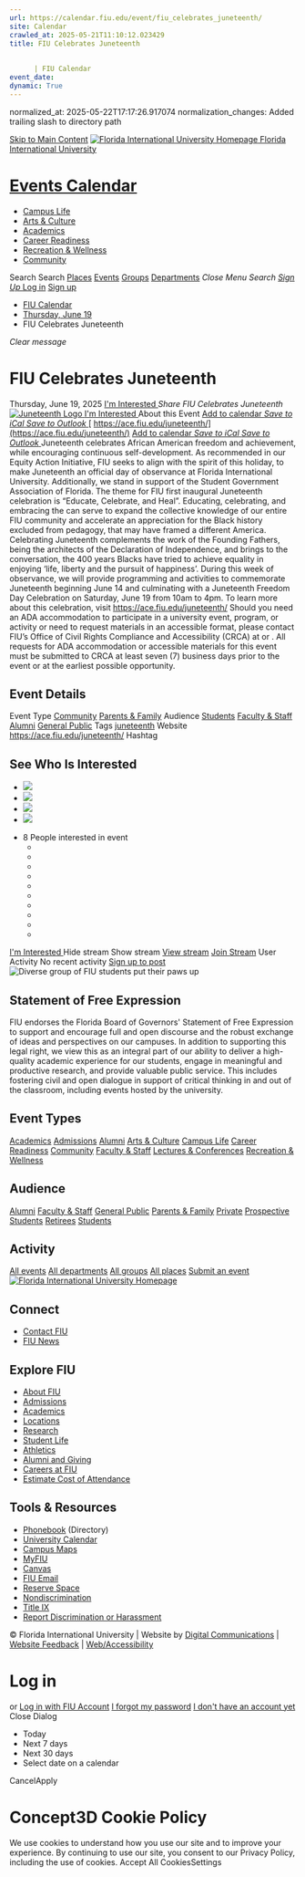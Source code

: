 ```yaml
---
url: https://calendar.fiu.edu/event/fiu_celebrates_juneteenth/
site: Calendar
crawled_at: 2025-05-21T11:10:12.023429
title: FIU Celebrates Juneteenth
    
    
      | FIU Calendar
event_date: 
dynamic: True
---
```

normalized_at: 2025-05-22T17:17:26.917074
normalization_changes: Added trailing slash to directory path

[Skip to Main Content](https://calendar.fiu.edu/event/fiu_celebrates_juneteenth#main-content)
[![Florida International University Homepage](https://digicdn.fiu.edu/core/_assets/images/logo-top.png) Florida International University](https://www.fiu.edu)
# [Events Calendar ](https://calendar.fiu.edu/)
  * [Campus Life](https://calendar.fiu.edu/calendar?event_types%5B%5D=127595)
  * [Arts & Culture](https://calendar.fiu.edu/calendar?event_types%5B%5D=127590)
  * [Academics](https://calendar.fiu.edu/calendar?event_types%5B%5D=127582)
  * [Career Readiness](https://calendar.fiu.edu/calendar?event_types%5B%5D=127584)
  * [Recreation & Wellness](https://calendar.fiu.edu/calendar?event_types%5B%5D=127603)
  * [Community](https://calendar.fiu.edu/calendar?event_types%5B%5D=127601)


Search Search
[Places](https://calendar.fiu.edu/search/places) [Events](https://calendar.fiu.edu/calendar) [Groups](https://calendar.fiu.edu/search/groups) [Departments](https://calendar.fiu.edu/search/departments)
_Close Menu_
_Search_ [ _Sign Up_ ](https://calendar.fiu.edu/signup)
[Log in](https://calendar.fiu.edu/auth/shib_login?previous_url=https%3A%2F%2Fcalendar.fiu.edu%2Fevent%2Ffiu_celebrates_juneteenth) [Sign up](https://calendar.fiu.edu/signup)
  * [FIU Calendar](https://calendar.fiu.edu/)
  * [Thursday, June 19](https://calendar.fiu.edu/calendar/day/2025/6/19)
  * FIU Celebrates Juneteenth


_Clear message_
# FIU Celebrates Juneteenth
Thursday, June 19, 2025 
[ I'm Interested ](https://calendar.fiu.edu/event/36917350385767/confirm?return=https%3A%2F%2Fcalendar.fiu.edu%2Fevent%2Ffiu_celebrates_juneteenth)
_Share FIU Celebrates Juneteenth_
[ ![Juneteenth Logo](https://localist-images.azureedge.net/photos/36917350578298/card/d87c0c2ed67efc937878f605bb49e6e5f74f8de5.jpg) ](https://calendar.fiu.edu/photo/36917350578298)
[ I'm Interested ](https://calendar.fiu.edu/event/36917350385767/confirm?return=https%3A%2F%2Fcalendar.fiu.edu%2Fevent%2Ffiu_celebrates_juneteenth)
About this Event
[Add to calendar ](https://calendar.fiu.edu/event/fiu_celebrates_juneteenth)
[ _Save to iCal_ ](https://calendar.fiu.edu/event/fiu_celebrates_juneteenth.ics "Save to iCal") [ _Save to Outlook_ ](https://calendar.fiu.edu/event/fiu_celebrates_juneteenth.ics "Save to Outlook")
[ https://ace.fiu.edu/juneteenth/](https://ace.fiu.edu/juneteenth/)
[Add to calendar ](https://calendar.fiu.edu/event/fiu_celebrates_juneteenth)
[ _Save to iCal_ ](https://calendar.fiu.edu/event/fiu_celebrates_juneteenth.ics "Save to iCal") [ _Save to Outlook_ ](https://calendar.fiu.edu/event/fiu_celebrates_juneteenth.ics "Save to Outlook")
Juneteenth celebrates African American freedom and achievement, while encouraging continuous self-development. As recommended in our Equity Action Initiative, FIU seeks to align with the spirit of this holiday, to make Juneteenth an official day of observance at Florida International University. Additionally, we stand in support of the Student Government Association of Florida.
The theme for FIU first inaugural Juneteenth celebration is “Educate, Celebrate, and Heal”. Educating, celebrating, and embracing the can serve to expand the collective knowledge of our entire FIU community and accelerate an appreciation for the Black history excluded from pedagogy, that may have framed a different America. Celebrating Juneteenth complements the work of the Founding Fathers, being the architects of the Declaration of Independence, and brings to the conversation, the 400 years Blacks have tried to achieve equality in enjoying ‘life, liberty and the pursuit of happiness’. During this week of observance, we will provide programming and activities to commemorate Juneteenth beginning June 14 and culminating with a Juneteenth Freedom Day Celebration on Saturday, June 19 from 10am to 4pm. To learn more about this celebration, visit <https://ace.fiu.edu/juneteenth/>
Should you need an ADA accommodation to participate in a university event, program, or activity or need to request materials in an accessible format, please contact FIU’s Office of Civil Rights Compliance and Accessibility (CRCA) at or . All requests for ADA accommodation or accessible materials for this event must be submitted to CRCA at least seven (7) business days prior to the event or at the earliest possible opportunity. 
## Event Details
Event Type
[Community](https://calendar.fiu.edu/search/events?event_types%5B%5D=127601) [Parents & Family](https://calendar.fiu.edu/search/events?event_types%5B%5D=35394697547112)
Audience
[Students](https://calendar.fiu.edu/search/events?event_types%5B%5D=121719) [Faculty & Staff](https://calendar.fiu.edu/search/events?event_types%5B%5D=121720) [Alumni](https://calendar.fiu.edu/search/events?event_types%5B%5D=121721) [General Public](https://calendar.fiu.edu/search/events?event_types%5B%5D=121722)
Tags
[juneteenth](https://calendar.fiu.edu/search/events?event_types%5B%5D=33636581517245)
Website
<https://ace.fiu.edu/juneteenth/>
Hashtag
##  See Who Is Interested 
  * ![](https://localist-images.azureedge.net/photos/664326/small/7eb1b843932ccca9c16245cc99f64d88370c9c69.jpg)
  * ![](https://localist-images.azureedge.net/photos/664326/small/7eb1b843932ccca9c16245cc99f64d88370c9c69.jpg)
  * ![](https://localist-images.azureedge.net/photos/664326/small/7eb1b843932ccca9c16245cc99f64d88370c9c69.jpg)
  * ![](https://localist-images.azureedge.net/photos/664326/small/7eb1b843932ccca9c16245cc99f64d88370c9c69.jpg)


+ 8 People interested in event 
  * [](https://calendar.fiu.edu/event/fiu_celebrates_juneteenth)
  * [](https://calendar.fiu.edu/event/fiu_celebrates_juneteenth)
  * [](https://calendar.fiu.edu/event/fiu_celebrates_juneteenth)
  * [](https://calendar.fiu.edu/event/fiu_celebrates_juneteenth)
  * [](https://calendar.fiu.edu/event/fiu_celebrates_juneteenth)
  * [](https://calendar.fiu.edu/event/fiu_celebrates_juneteenth)
  * [](https://calendar.fiu.edu/event/fiu_celebrates_juneteenth)
  * [](https://calendar.fiu.edu/event/fiu_celebrates_juneteenth)
  * [](https://calendar.fiu.edu/event/fiu_celebrates_juneteenth)
  * [](https://calendar.fiu.edu/event/fiu_celebrates_juneteenth)


[ I'm Interested ](https://calendar.fiu.edu/event/36917350385767/confirm?return=https%3A%2F%2Fcalendar.fiu.edu%2Fevent%2Ffiu_celebrates_juneteenth)
Hide stream Show stream
[View stream](https://ace.fiu.edu/juneteenth/)
[Join Stream](https://ace.fiu.edu/juneteenth/)
User Activity
No recent activity
[Sign up to post](https://calendar.fiu.edu/auth/shib_login?previous_url=https%3A%2F%2Fcalendar.fiu.edu%2Fevent%2Ffiu_celebrates_juneteenth)
![Diverse group of FIU students put their paws up](https://www.fiu.edu/_assets/images/thumbnail-students-paw.jpg)
## Statement of Free Expression
FIU endorses the Florida Board of Governors' Statement of Free Expression to support and encourage full and open discourse and the robust exchange of ideas and perspectives on our campuses. In addition to supporting this legal right, we view this as an integral part of our ability to deliver a high-quality academic experience for our students, engage in meaningful and productive research, and provide valuable public service. This includes fostering civil and open dialogue in support of critical thinking in and out of the classroom, including events hosted by the university.
## Event Types
[Academics](https://calendar.fiu.edu/calendar?event_types%5B%5D=127582)
[Admissions](https://calendar.fiu.edu/calendar?event_types%5B%5D=127583)
[Alumni](https://calendar.fiu.edu/calendar?event_types%5B%5D=127589)
[Arts & Culture](https://calendar.fiu.edu/calendar?event_types%5B%5D=127590)
[Campus Life](https://calendar.fiu.edu/calendar?event_types%5B%5D=127595)
[Career Readiness](https://calendar.fiu.edu/calendar?event_types%5B%5D=127584)
[Community](https://calendar.fiu.edu/calendar?event_types%5B%5D=127601)
[Faculty & Staff](https://calendar.fiu.edu/calendar?event_types%5B%5D=127602)
[Lectures & Conferences](https://calendar.fiu.edu/calendar?event_types%5B%5D=127587)
[Recreation & Wellness](https://calendar.fiu.edu/calendar?event_types%5B%5D=127603)
## Audience
[Alumni](https://calendar.fiu.edu/calendar?event_types%5B%5D=121721)
[Faculty & Staff](https://calendar.fiu.edu/calendar?event_types%5B%5D=121720)
[General Public](https://calendar.fiu.edu/calendar?event_types%5B%5D=121722)
[Parents & Family](https://calendar.fiu.edu/calendar?event_types%5B%5D=36918157286658)
[Private](https://calendar.fiu.edu/calendar?event_types%5B%5D=129753)
[Prospective Students](https://calendar.fiu.edu/calendar?event_types%5B%5D=121723)
[Retirees](https://calendar.fiu.edu/calendar?event_types%5B%5D=37290279036119)
[Students](https://calendar.fiu.edu/calendar?event_types%5B%5D=121719)
## Activity
[All events](https://calendar.fiu.edu/search?what=events)
[All departments](https://calendar.fiu.edu/search/departments)
[All groups](https://calendar.fiu.edu/search?what=groups)
[All places](https://calendar.fiu.edu/search?what=places)
[Submit an event](https://calendar.fiu.edu/admin/events/new/basic-information)
[ ![Florida International University Homepage](https://digicdn.fiu.edu/core/_assets/images/footer-logo.svg) ](https://www.fiu.edu/)
## Connect
  * [Contact FIU](https://www.fiu.edu/about/contact-us/index.html)
  * [FIU News](https://news.fiu.edu/)


## Explore FIU
  * [About FIU](https://www.fiu.edu/about/index.html)
  * [Admissions](https://www.fiu.edu/admissions/index.html)
  * [Academics](https://www.fiu.edu/academics/index.html)
  * [Locations](https://www.fiu.edu/locations/index.html)
  * [Research](https://www.fiu.edu/research/index.html)
  * [Student Life](https://www.fiu.edu/student-life/index.html)
  * [Athletics](https://www.fiu.edu/athletics/index.html)
  * [Alumni and Giving](https://www.fiu.edu/alumni-and-giving/index.html)
  * [Careers at FIU](https://hr.fiu.edu/careers/)
  * [Estimate Cost of Attendance](https://onestop.fiu.edu/finances/estimate-your-costs/)


## Tools & Resources
  * [Phonebook](https://phonebook.fiu.edu) (Directory)
  * [University Calendar](https://calendar.fiu.edu/)
  * [Campus Maps](https://campusmaps.fiu.edu/)
  * [MyFIU](https://my.fiu.edu/)
  * [Canvas](https://canvas.fiu.edu)
  * [FIU Email](http://mail.fiu.edu/)
  * [Reserve Space](https://reservespace.fiu.edu/make-reservation/)
  * [Nondiscrimination](https://ace.fiu.edu/civil-rights-and-accessibility/harassment-and-discrimination/)
  * [Title IX](https://ace.fiu.edu/title-ix/)
  * [Report Discrimination or Harassment](https://report.fiu.edu/)


© Florida International University  | Website by [Digital Communications](https://stratcomm.fiu.edu/digital-print/websites/) | [Website Feedback](https://webforms.fiu.edu/view.php?id=370774&element_5=https://calendar.fiu.edu/https://calendar.fiu.edu/) | [Web/Accessibility](https://accessibility.fiu.edu/)
# Log in
or
[Log in with FIU Account](https://calendar.fiu.edu/auth/shib_login?previous_url=https%3A%2F%2Fcalendar.fiu.edu%2Fevent%2Ffiu_celebrates_juneteenth)
[I forgot my password](https://calendar.fiu.edu/auth/forgot) [I don't have an account yet](https://calendar.fiu.edu/signup)
Close Dialog
  * Today
  * Next 7 days
  * Next 30 days
  * Select date on a calendar


CancelApply
# Concept3D Cookie Policy
We use cookies to understand how you use our site and to improve your experience. By continuing to use our site, you consent to our Privacy Policy, including the use of cookies. 
Accept All CookiesSettings

